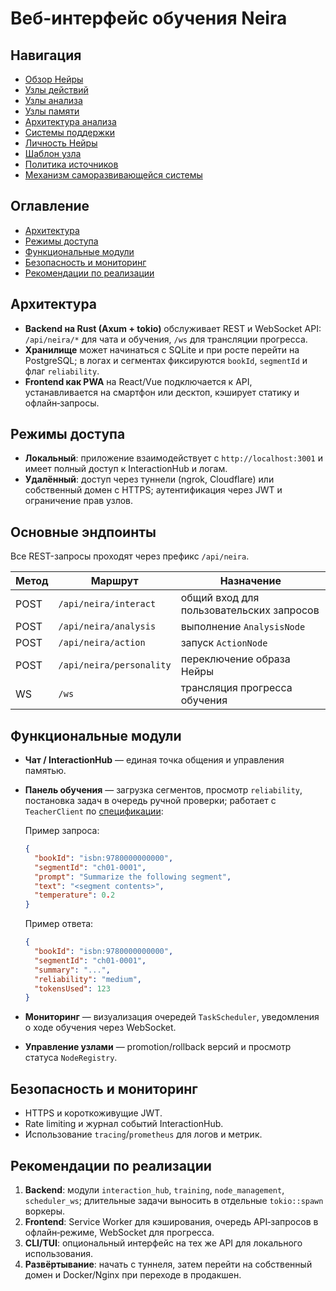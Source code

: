 # Веб-интерфейс обучения Neira

## Навигация
- [Обзор Нейры](README.md)
- [Узлы действий](action-nodes.md)
- [Узлы анализа](analysis-nodes.md)
- [Узлы памяти](memory-nodes.md)
- [Архитектура анализа](analysis-architecture.md)
- [Системы поддержки](support-systems.md)
- [Личность Нейры](personality.md)
- [Шаблон узла](node-template.md)
- [Политика источников](source-policy.md)
- [Механизм саморазвивающейся системы](self-updating-system.md)

## Оглавление
- [Архитектура](#архитектура)
- [Режимы доступа](#режимы-доступа)
- [Функциональные модули](#функциональные-модули)
- [Безопасность и мониторинг](#безопасность-и-мониторинг)
- [Рекомендации по реализации](#рекомендации-по-реализации)

## Архитектура
- **Backend на Rust (Axum + tokio)** обслуживает REST и WebSocket API: `/api/neira/*` для чата и обучения, `/ws` для трансляции прогресса.
- **Хранилище** может начинаться с SQLite и при росте перейти на PostgreSQL; в логах и сегментах фиксируются `bookId`, `segmentId` и флаг `reliability`.
- **Frontend как PWA** на React/Vue подключается к API, устанавливается на смартфон или десктоп, кэширует статику и офлайн‑запросы.

## Режимы доступа
- **Локальный**: приложение взаимодействует с `http://localhost:3001` и имеет полный доступ к InteractionHub и логам.
- **Удалённый**: доступ через туннели (ngrok, Cloudflare) или собственный домен с HTTPS; аутентификация через JWT и ограничение прав узлов.


## Основные эндпоинты
Все REST-запросы проходят через префикс `/api/neira`.

| Метод | Маршрут | Назначение |
|-------|---------|-----------|
| POST | `/api/neira/interact` | общий вход для пользовательских запросов |
| POST | `/api/neira/analysis` | выполнение `AnalysisNode` |
| POST | `/api/neira/action` | запуск `ActionNode` |
| POST | `/api/neira/personality` | переключение образа Нейры |
| WS   | `/ws` | трансляция прогресса обучения |

## Функциональные модули
- **Чат / InteractionHub** — единая точка общения и управления памятью.
- **Панель обучения** — загрузка сегментов, просмотр `reliability`, постановка задач в очередь ручной проверки; работает с `TeacherClient` по [спецификации](training.md#api-teacherclient):

    Пример запроса:
    ```json
    {
      "bookId": "isbn:9780000000000",
      "segmentId": "ch01-0001",
      "prompt": "Summarize the following segment",
      "text": "<segment contents>",
      "temperature": 0.2
    }
    ```

    Пример ответа:
    ```json
    {
      "bookId": "isbn:9780000000000",
      "segmentId": "ch01-0001",
      "summary": "...",
      "reliability": "medium",
      "tokensUsed": 123
    }
    ```
- **Мониторинг** — визуализация очередей `TaskScheduler`, уведомления о ходе обучения через WebSocket.
- **Управление узлами** — promotion/rollback версий и просмотр статуса `NodeRegistry`.

## Безопасность и мониторинг
- HTTPS и короткоживущие JWT.
- Rate limiting и журнал событий InteractionHub.
- Использование `tracing`/`prometheus` для логов и метрик.

## Рекомендации по реализации
1. **Backend**: модули `interaction_hub`, `training`, `node_management`, `scheduler_ws`; длительные задачи выносить в отдельные `tokio::spawn` воркеры.
2. **Frontend**: Service Worker для кэширования, очередь API‑запросов в офлайн‑режиме, WebSocket для прогресса.
3. **CLI/TUI**: опциональный интерфейс на тех же API для локального использования.
4. **Развёртывание**: начать с туннеля, затем перейти на собственный домен и Docker/Nginx при переходе в продакшен.

